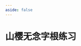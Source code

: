 ```yaml
---
aside: false
---
```

<script setup>
import Train from "../../components/train/TrainZigen.vue"
import {high} from "../high.ts"
</script>

# 山樱无念字根练习

<Train zigenFont = "oppo-sans" name = "lutai" zigenJson = "/sakurawunian/zigen.json" :high />
